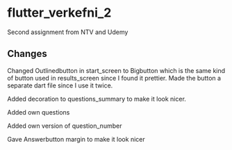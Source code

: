 # flutter_verkefni_2

Second assignment from NTV and Udemy

## Changes

Changed Outlinedbutton in start_screen to Bigbutton which is the same
kind of button used in results_screen since I found it prettier.
Made the button a separate dart file since I use it twice.

Added decoration to questions_summary to make it look nicer.

Added own questions

Added own version of question_number

Gave Answerbutton margin to make it look nicer

